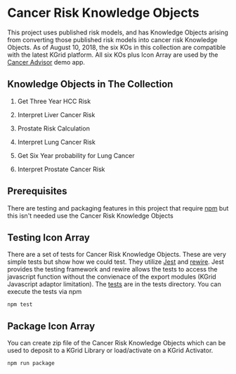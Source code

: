 # Cancer Risk Knowledge Objects

This project uses published risk models, and has Knowledge Objects arising from converting those published risk models into cancer risk Knowledge Objects. As of August 10, 2018, the six KOs in this collection are compatible with the latest KGrid platform.  All six KOs plus Icon Array are used by the [Cancer Advisor](https://kgrid-demos.github.io/cancer-advisor) demo app.

## Knowledge Objects in The Collection

1. Get Three Year HCC Risk 

2. Interpret Liver Cancer Risk

3. Prostate Risk Calculation

4. Interpret Lung Cancer Risk

5. Get Six Year probability for Lung Cancer

6. Interpret Prostate Cancer Risk


## Prerequisites
There are testing and packaging features in this project that require 
[npm](https://www.npmjs.com/get-npm) but this isn't needed use the Cancer Risk Knowledge Objects


## Testing Icon Array
There are a set of tests for Cancer Risk Knowledge Objects.  These are very simple tests but show 
how we could test.  They utilize [Jest](https://jestjs.io/) and  [rewire](https://github.com/jhnns/rewire). 
Jest provides the testing framework and rewire allows the tests to access the javascript function without the 
convienace of the export modules (KGrid Javascript adaptor limitation).  The [tests](tests) are in the tests directory.  You can execute the tests via npm

```
npm test
```

## Package Icon Array

You can create zip file of the Cancer Risk Knowledge Objects which can be used to deposit to a KGrid 
Library or load/activate on a KGrid Activator. 

```
npm run package
```
